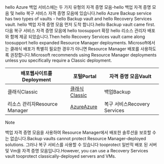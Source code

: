 <span data-ttu-id="505e0-101">hello Azure 백업 서비스에는 두 가지 유형의 자격 증명 모음-hello 백업 자격 증명 모음 및 hello 복구 서비스 자격 증명 모음에 있습니다.</span><span class="sxs-lookup"><span data-stu-id="505e0-101">hello Azure Backup service has two types of vaults - hello Backup vault and hello Recovery Services vault.</span></span> <span data-ttu-id="505e0-102">hello 백업 자격 증명 모음 먼저 도착 합니다.</span><span class="sxs-lookup"><span data-stu-id="505e0-102">hello Backup vault came first.</span></span> <span data-ttu-id="505e0-103">다음 복구 서비스 자격 증명 모음에 hello toosupport 확장 hello 리소스 관리자 배포와 함께 제공 되었습니다.</span><span class="sxs-lookup"><span data-stu-id="505e0-103">Then hello Recovery Services vault came along toosupport hello expanded Resource Manager deployments.</span></span> <span data-ttu-id="505e0-104">Microsoft에서는 클래식 배포가 특별히 필요한 경우가 아니면 Resource Manager 배포를 사용하도록 권장합니다.</span><span class="sxs-lookup"><span data-stu-id="505e0-104">Microsoft recommends using Resource Manager deployments unless you specifically require a Classic deployment.</span></span>

| <span data-ttu-id="505e0-105">**배포웹사이트를**</span><span class="sxs-lookup"><span data-stu-id="505e0-105">**Deployment**</span></span> | <span data-ttu-id="505e0-106">**포털**</span><span class="sxs-lookup"><span data-stu-id="505e0-106">**Portal**</span></span> | <span data-ttu-id="505e0-107">**자격 증명 모음**</span><span class="sxs-lookup"><span data-stu-id="505e0-107">**Vault**</span></span> |
| --- | --- | --- |
| <span data-ttu-id="505e0-108">클래식</span><span class="sxs-lookup"><span data-stu-id="505e0-108">Classic</span></span> |[<span data-ttu-id="505e0-109">클래식</span><span class="sxs-lookup"><span data-stu-id="505e0-109">Classic</span></span>](https://manage.windowsazure.com) |<span data-ttu-id="505e0-110">백업</span><span class="sxs-lookup"><span data-stu-id="505e0-110">Backup</span></span> |
| <span data-ttu-id="505e0-111">리소스 관리자</span><span class="sxs-lookup"><span data-stu-id="505e0-111">Resource Manager</span></span> |[<span data-ttu-id="505e0-112">Azure</span><span class="sxs-lookup"><span data-stu-id="505e0-112">Azure</span></span>](https://portal.azure.com) |<span data-ttu-id="505e0-113">복구 서비스</span><span class="sxs-lookup"><span data-stu-id="505e0-113">Recovery Services</span></span> |

> [!NOTE]
> <span data-ttu-id="505e0-114">백업 자격 증명 모음을 사용하여 Resource Manager에서 배포한 솔루션을 보호할 수는 없습니다.</span><span class="sxs-lookup"><span data-stu-id="505e0-114">Backup vaults cannot protect Resource Manager-deployed solutions.</span></span> <span data-ttu-id="505e0-115">그러나 복구 서비스를 사용할 수 있습니다 tooprotect 일반적 배포 된 서버 및 Vm을 자격 증명 모음입니다.</span><span class="sxs-lookup"><span data-stu-id="505e0-115">However, you can use a Recovery Services vault tooprotect classically-deployed servers and VMs.</span></span>  
> 
> 

